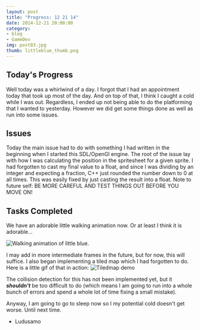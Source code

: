```yaml
---
layout: post
title: "Progress: 12 21 14"
date: 2014-12-21 20:00:00
category: 
- blog
- GameDev 
img: post03.jpg
thumb: littleblue_thumb.png
---
```


## Today's Progress
Well today was a whirlwind of a day. I forgot that I had an appointment today that took up most of the day. And on top of that, I think I caught a cold while I was out. Regardless, I ended up not being able to do the platforming that I wanted to yesterday. However we did get some things done as well as run into some issues.
<!--more-->

## Issues
Today the main issue had to do with something I had written in the beginning when I started this SDL/OpenGl engine. The root of the issue lay with how I was calculating the position in the spritesheet for a given sprite. I had forgotten to cast my final value to a float, and since I was dividing by an integer and expecting a fraction, C++ just rounded the number down to 0 at all times. This was easily fixed by just casting the result into a float. Note to future self: BE MORE CAREFUL AND TEST THINGS OUT BEFORE YOU MOVE ON!

## Tasks Completed
We have an adorable little walking animation now. Or at least I think it is adorable...

![Walking animation of little blue.](http://i.imgur.com/1phBikX.gif)

I may add in more intermediate frames in the future, but for now, this will suffice. I also began implementing a tiled map which I had forgotten to do. Here is a little gif of that in action:
![Tiledmap demo](http://i.imgur.com/dvKojiC.gif)

The collision detection for this has not been implemented yet, but it **_shouldn't_** be too difficult to do (which means I am going to run into a whole bunch of errors and spend a whole lot of time fixing a small mistake).

Anyway, I am going to go to sleep now so I my potential cold doesn't get worse. Until next time.

- Ludusamo

